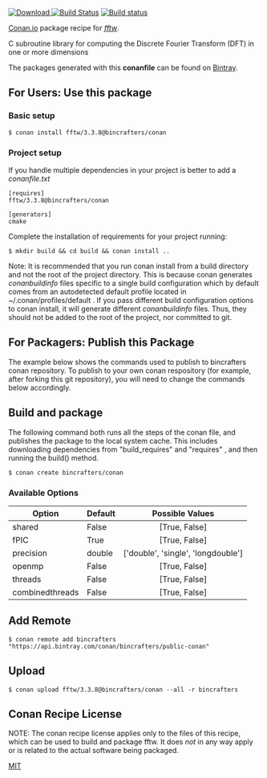 [![Download](https://api.bintray.com/packages/bincrafters/public-conan/fftw%3Abincrafters/images/download.svg) ](https://bintray.com/bincrafters/public-conan/fftw%3Abincrafters/_latestVersion)
[![Build Status](https://travis-ci.org/bincrafters/conan-fftw.svg?branch=conan%2F3.3.8)](https://travis-ci.org/bincrafters/conan-fftw)
[![Build status](https://ci.appveyor.com/api/projects/status/github/bincrafters/conan-fftw?branch=conan%2F3.3.8&svg=true)](https://ci.appveyor.com/project/bincrafters/conan-fftw)

[Conan.io](https://conan.io) package recipe for [*fftw*](http://www.fftw.org/).

C subroutine library for computing the Discrete Fourier Transform (DFT) in one or more dimensions

The packages generated with this **conanfile** can be found on [Bintray](https://bintray.com/bincrafters/public-conan/fftw%3Abincrafters).

## For Users: Use this package

### Basic setup

    $ conan install fftw/3.3.8@bincrafters/conan

### Project setup

If you handle multiple dependencies in your project is better to add a *conanfile.txt*

    [requires]
    fftw/3.3.8@bincrafters/conan

    [generators]
    cmake

Complete the installation of requirements for your project running:

    $ mkdir build && cd build && conan install ..

Note: It is recommended that you run conan install from a build directory and not the root of the project directory.  This is because conan generates *conanbuildinfo* files specific to a single build configuration which by default comes from an autodetected default profile located in ~/.conan/profiles/default .  If you pass different build configuration options to conan install, it will generate different *conanbuildinfo* files.  Thus, they should not be added to the root of the project, nor committed to git.

## For Packagers: Publish this Package

The example below shows the commands used to publish to bincrafters conan repository. To publish to your own conan respository (for example, after forking this git repository), you will need to change the commands below accordingly.

## Build and package

The following command both runs all the steps of the conan file, and publishes the package to the local system cache.  This includes downloading dependencies from "build_requires" and "requires" , and then running the build() method.

    $ conan create bincrafters/conan


### Available Options
| Option        | Default | Possible Values  |
| ------------- |:----------------- |:------------:|
| shared      | False |  [True, False] |
| fPIC      | True |  [True, False] |
| precision      | double |  ['double', 'single', 'longdouble'] |
| openmp      | False |  [True, False] |
| threads      | False |  [True, False] |
| combinedthreads      | False |  [True, False] |

## Add Remote

    $ conan remote add bincrafters "https://api.bintray.com/conan/bincrafters/public-conan"

## Upload

    $ conan upload fftw/3.3.8@bincrafters/conan --all -r bincrafters


## Conan Recipe License

NOTE: The conan recipe license applies only to the files of this recipe, which can be used to build and package fftw.
It does *not* in any way apply or is related to the actual software being packaged.

[MIT](https://github.com/bincrafters/conan-fftw.git/blob/stable/3.3.8/LICENSE)
